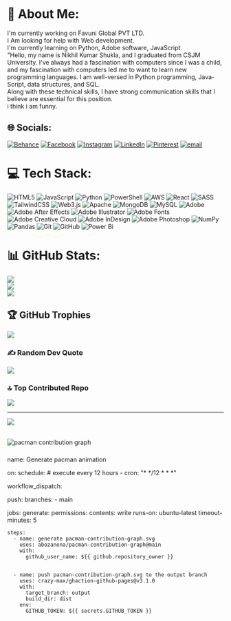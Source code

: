 # 💫 About Me:
I'm currently working on Favuni Global PVT LTD.<br>I Am looking for help with Web development.<br>I'm currently learning on  Python, Adobe software, JavaScript.<br>"Hello, my name is Nikhil Kumar Shukla, and I graduated from CSJM University. I've always had a fascination with computers since I was a child, and my fascination with computers led me to want to learn new programming languages. I am well-versed in Python programming, Java-Script, data structures, and SQL.<br>Along with these technical skills, I have strong communication skills that I believe are essential for this position.<br>i think i am funny.


## 🌐 Socials:
[![Behance](https://img.shields.io/badge/Behance-1769ff?logo=behance&logoColor=white)](https://behance.net/nikhilshukla21) [![Facebook](https://img.shields.io/badge/Facebook-%231877F2.svg?logo=Facebook&logoColor=white)](https://facebook.com/NikhilShukla) [![Instagram](https://img.shields.io/badge/Instagram-%23E4405F.svg?logo=Instagram&logoColor=white)](https://instagram.com/nikhilshukla00_) [![LinkedIn](https://img.shields.io/badge/LinkedIn-%230077B5.svg?logo=linkedin&logoColor=white)](https://linkedin.com/in/nikhil-kumar-shukla) [![Pinterest](https://img.shields.io/badge/Pinterest-%23E60023.svg?logo=Pinterest&logoColor=white)](https://pinterest.com/nikhilshukla1200) [![email](https://img.shields.io/badge/Email-D14836?logo=gmail&logoColor=white)](mailto:nikhilshukla8787@gmail.com) 

# 💻 Tech Stack:
![HTML5](https://img.shields.io/badge/html5-%23E34F26.svg?style=for-the-badge&logo=html5&logoColor=white) ![JavaScript](https://img.shields.io/badge/javascript-%23323330.svg?style=for-the-badge&logo=javascript&logoColor=%23F7DF1E) ![Python](https://img.shields.io/badge/python-3670A0?style=for-the-badge&logo=python&logoColor=ffdd54) ![PowerShell](https://img.shields.io/badge/PowerShell-%235391FE.svg?style=for-the-badge&logo=powershell&logoColor=white) ![AWS](https://img.shields.io/badge/AWS-%23FF9900.svg?style=for-the-badge&logo=amazon-aws&logoColor=white) ![React](https://img.shields.io/badge/react-%2320232a.svg?style=for-the-badge&logo=react&logoColor=%2361DAFB) ![SASS](https://img.shields.io/badge/SASS-hotpink.svg?style=for-the-badge&logo=SASS&logoColor=white) ![TailwindCSS](https://img.shields.io/badge/tailwindcss-%2338B2AC.svg?style=for-the-badge&logo=tailwind-css&logoColor=white) ![Web3.js](https://img.shields.io/badge/web3.js-F16822?style=for-the-badge&logo=web3.js&logoColor=white) ![Apache](https://img.shields.io/badge/apache-%23D42029.svg?style=for-the-badge&logo=apache&logoColor=white) ![MongoDB](https://img.shields.io/badge/MongoDB-%234ea94b.svg?style=for-the-badge&logo=mongodb&logoColor=white) ![MySQL](https://img.shields.io/badge/mysql-4479A1.svg?style=for-the-badge&logo=mysql&logoColor=white) ![Adobe](https://img.shields.io/badge/adobe-%23FF0000.svg?style=for-the-badge&logo=adobe&logoColor=white) ![Adobe After Effects](https://img.shields.io/badge/Adobe%20After%20Effects-9999FF.svg?style=for-the-badge&logo=Adobe%20After%20Effects&logoColor=white) ![Adobe Illustrator](https://img.shields.io/badge/adobe%20illustrator-%23FF9A00.svg?style=for-the-badge&logo=adobe%20illustrator&logoColor=white) ![Adobe Fonts](https://img.shields.io/badge/Adobe%20Fonts-000B1D.svg?style=for-the-badge&logo=Adobe%20Fonts&logoColor=white) ![Adobe Creative Cloud](https://img.shields.io/badge/Adobe%20Creative%20Cloud-DA1F26.svg?style=for-the-badge&logo=Adobe%20Creative%20Cloud&logoColor=white) ![Adobe InDesign](https://img.shields.io/badge/Adobe%20InDesign-49021F?style=for-the-badge&logo=adobeindesign&logoColor=FF3366) ![Adobe Photoshop](https://img.shields.io/badge/adobe%20photoshop-%2331A8FF.svg?style=for-the-badge&logo=adobe%20photoshop&logoColor=white) ![NumPy](https://img.shields.io/badge/numpy-%23013243.svg?style=for-the-badge&logo=numpy&logoColor=white) ![Pandas](https://img.shields.io/badge/pandas-%23150458.svg?style=for-the-badge&logo=pandas&logoColor=white) ![Git](https://img.shields.io/badge/git-%23F05033.svg?style=for-the-badge&logo=git&logoColor=white) ![GitHub](https://img.shields.io/badge/github-%23121011.svg?style=for-the-badge&logo=github&logoColor=white) ![Power Bi](https://img.shields.io/badge/power_bi-F2C811?style=for-the-badge&logo=powerbi&logoColor=black)
# 📊 GitHub Stats:
![](https://github-readme-stats.vercel.app/api?username=Nikhil6306&theme=dark&hide_border=false&include_all_commits=false&count_private=false)<br/>
![](https://nirzak-streak-stats.vercel.app/?user=Nikhil6306&theme=dark&hide_border=false)<br/>
![](https://github-readme-stats.vercel.app/api/top-langs/?username=Nikhil6306&theme=dark&hide_border=false&include_all_commits=false&count_private=false&layout=compact)

## 🏆 GitHub Trophies
![](https://github-profile-trophy.vercel.app/?username=Nikhil6306&theme=gruvbox&no-frame=false&no-bg=true&margin-w=4)

### ✍️ Random Dev Quote
![](https://quotes-github-readme.vercel.app/api?type=horizontal&theme=merko)

### 🔝 Top Contributed Repo
![](https://github-contributor-stats.vercel.app/api?username=Nikhil6306&limit=5&theme=dark&combine_all_yearly_contributions=true)

---
[![](https://visitcount.itsvg.in/api?id=Nikhil6306&icon=0&color=0)](https://visitcount.itsvg.in)




<br clear="both">

<picture>
  <source media="(prefers-color-scheme: dark)" srcset="https://raw.githubusercontent.com/Nikhil6306/Nikhil6306/output/pacman-contribution-graph-dark.svg">
  <source media="(prefers-color-scheme: light)" srcset="https://raw.githubusercontent.com/Nikhil6306/Nikhil6306/output/pacman-contribution-graph.svg">
  <img alt="pacman contribution graph" src="https://raw.githubusercontent.com/Nikhil6306/Nikhil6306/output/pacman-contribution-graph.svg">
</picture>

###

name: Generate pacman animation

on:
  schedule: # execute every 12 hours
    - cron: "* */12 * * *"

  workflow_dispatch:

  push:
    branches:
    - main

jobs:
  generate:
    permissions:
      contents: write
    runs-on: ubuntu-latest
    timeout-minutes: 5

    steps:
      - name: generate pacman-contribution-graph.svg
        uses: abozanona/pacman-contribution-graph@main
        with:
          github_user_name: ${{ github.repository_owner }}


      - name: push pacman-contribution-graph.svg to the output branch
        uses: crazy-max/ghaction-github-pages@v3.1.0
        with:
          target_branch: output
          build_dir: dist
        env:
          GITHUB_TOKEN: ${{ secrets.GITHUB_TOKEN }}

 <!--Proudly created with GPRM ( https://gprm.itsvg.in ) -->
